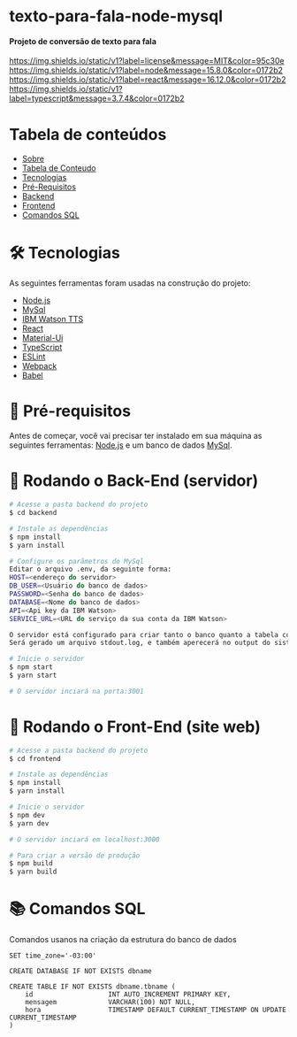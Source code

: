 <h1 id="sobre">texto-para-fala-node-mysql</h1>
<h4>Projeto de conversão de texto para fala</h4>

https://img.shields.io/static/v1?label=license&message=MIT&color=95c30e
https://img.shields.io/static/v1?label=node&message=15.8.0&color=0172b2
https://img.shields.io/static/v1?label=react&message=16.12.0&color=0172b2
https://img.shields.io/static/v1?label=typescript&message=3.7.4&color=0172b2

Tabela de conteúdos
=================
<!--ts-->
   * [Sobre](#sobre)
   * [Tabela de Conteudo](#tabela-de-conteudo)
   * [Tecnologias](#tecnologias)
   * [Pré-Requisitos](#pre-requisitos)
   * [Backend](#backend)
   * [Frontend](#frontend)
   * [Comandos SQL](#sql)
<!--te-->

<h1 id="tecnologias">🛠 Tecnologias</h1>

As seguintes ferramentas foram usadas na construção do projeto:

- [Node.js](https://nodejs.org/en/)
- [MySql](https://www.mysql.com/)
- [IBM Watson TTS](https://www.ibm.com/br-pt/cloud/watson-text-to-speech)
- [React](https://pt-br.reactjs.org/)
- [Material-Ui](https://material-ui.com/pt/)
- [TypeScript](https://www.typescriptlang.org/)
- [ESLint](https://eslint.org/)
- [Webpack](https://webpack.js.org/)
- [Babel](https://babeljs.io/)

<h1 id="pre-requisitos">💈 Pré-requisitos</h1>

Antes de começar, você vai precisar ter instalado em sua máquina as seguintes ferramentas:
[Node.js](https://nodejs.org/en/) e um banco de dados [MySql](https://www.mysql.com/).

<h1 id="backend">🎲 Rodando o Back-End (servidor)</h1>

```bash
# Acesse a pasta backend do projeto
$ cd backend

# Instale as dependências
$ npm install
$ yarn install

# Configure os parãmetros do MySql
Editar o arquivo .env, da seguinte forma: 
HOST=<endereço do servidor>
DB_USER=<Usuário do banco de dados>
PASSWORD=<Senha do banco de dados>
DATABASE=<Nome do banco de dados>
API=<Api key da IBM Watson>
SERVICE_URL=<URL do serviço da sua conta da IBM Watson>

O servidor está configurado para criar tanto o banco quanto a tabela com os campos baseados nessas configurações.
Será gerado um arquivo stdout.log, e também aperecerá no output do sistema, todas as interações realizada scom o sistema.

# Inicie o servidor
$ npm start
$ yarn start

# O servidor inciará na porta:3001
```

<h1 id="frontend">💎 Rodando o Front-End (site web)</h1>

```bash
# Acesse a pasta backend do projeto
$ cd frontend

# Instale as dependências
$ npm install
$ yarn install

# Inicie o servidor
$ npm dev
$ yarn dev

# O servidor inciará em localhost:3000

# Para criar a versão de produção
$ npm build
$ yarn build
```

<h1 id="sql">📚 Comandos SQL</h1>

Comandos usanos na criação da estrutura do banco de dados

```
SET time_zone='-03:00'

CREATE DATABASE IF NOT EXISTS dbname

CREATE TABLE IF NOT EXISTS dbname.tbname (
    id                   INT AUTO_INCREMENT PRIMARY KEY,
    mensagem             VARCHAR(100) NOT NULL,
    hora                 TIMESTAMP DEFAULT CURRENT_TIMESTAMP ON UPDATE CURRENT_TIMESTAMP
)
```